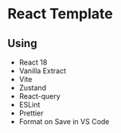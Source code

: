 # React Template

## Using

- React 18
- Vanilla Extract
- Vite
- Zustand
- React-query
- ESLint
- Prettier
- Format on Save in VS Code
